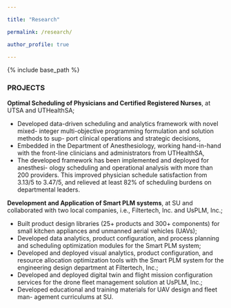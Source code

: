 ```yaml
---

title: "Research"

permalink: /research/

author_profile: true

---
```



{% include base_path %}



<H3>PROJECTS</H3>


**Optimal Scheduling of Physicians and Certified Registered Nurses**, at
UTSA and UTHealthSA;
- Developed data-driven scheduling and analytics framework with novel mixed-
integer multi-objective programming formulation and solution methods to sup-
port clinical operations and strategic decisions,
- Embedded in the Department of Anesthesiology, working hand-in-hand with
the front-line clinicians and administrators from UTHealthSA,
- The developed framework has been implemented and deployed for anesthesi-
ology scheduling and operational analysis with more than 200 providers. This
improved physician schedule satisfaction from 3.13/5 to 3.47/5, and relieved at
least 82% of scheduling burdens on departmental leaders.


**Development and Application of Smart PLM systems**, at SU and collaborated with two local companies, i.e., Filtertech, Inc. and UsPLM, Inc.;
- Built product design libraries (25+ products and 300+ components) for small
kitchen appliances and unmanned aerial vehicles (UAVs);
- Developed data analytics, product configuration, and process planning and
scheduling optimization modules for the Smart PLM system;
- Developed and deployed visual analytics, product configuration, and resource
allocation optimization tools with the Smart PLM system for the engineering
design department at Filtertech, Inc.;
- Developed and deployed digital twin and flight mission configuration services
for the drone fleet management solution at UsPLM, Inc.;
- Developed educational and training materials for UAV design and fleet man-
agement curriculums at SU.



